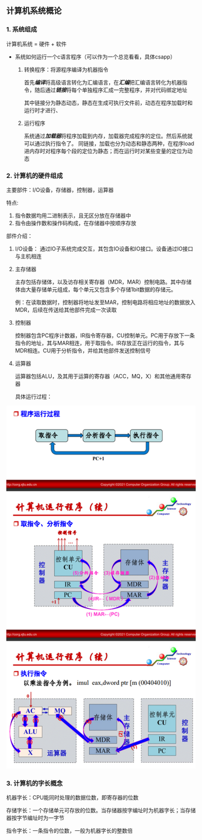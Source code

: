 ## 计算机系统概论

### 1. 系统组成

计算机系统 = 硬件 + 软件

* 系统如何运行一个c语言程序（可以作为一个总览看看，具体csapp）

  1. 转换程序：将源程序编译为机器指令

     首先***编译***将高级语言转化为汇编语言，在***汇编***把汇编语言转化为机器指令，随后通过***链接***将每个单独程序汇成一完整程序，并对代码绑定地址

     其中链接分为静态动态，静态在生成可执行文件前，动态在程序加载时和运行时才进行、

  2. 运行程序

     系统通过***加载器***将程序加载到内存，加载器完成程序的定位。然后系统就可以通过执行指令了。 同链接，加载也分为动态和静态两种，在程序load进内存时对程序每个段的定位为静态；而在运行时对某些变量的定位为动态

### 2. 计算机的硬件组成

主要部件：I/O设备，存储器，控制器，运算器

特点:

1. 指令数据均用二进制表示，且无区分放在存储器中
1. 指令由操作数和操作码构成，在存储器中按顺序存放

部件介绍：

1. I/O设备：
   通过IO子系统完成交互，其包含IO设备和IO接口。设备通过IO接口与主机相连

2. 主存储器

   主存包括存储体，以及访存相关寄存器（MDR，MAR）控制电路。其中存储体由大量存储单元组成，每个单元又包含多个存储1bit数据的存储元。

   例：在读取数据时，控制器将地址发至MAR，控制电路将相应地址的数据放入MDR，后续在传送给其他部件完成一次读取

3. 控制器

   控制器包含PC程序计数器，IR指令寄存器，CU控制单元。PC用于存放下一条指令的地址，其与MAR相连，用于取指令。IR存放正在运行的指令，其与MDR相连。CU用于分析指令，并给其他部件发送控制信号

4. 运算器

   运算器包括ALU，及其用于运算的寄存器（ACC，MQ，X）和其他通用寄存器

   具体运行过程：

![program_running_flow](./images/program_running_flow.png)

### 3. 计算机的字长概念

机器字长：CPU能同时处理的数据位数，即寄存器的位数

存储字长：一个存储单元可存放的位数。当存储器按字编址时为机器字长；当存储器按字节编址时为一字节

指令字长：一条指令的位数，一般为机器字长的整数倍